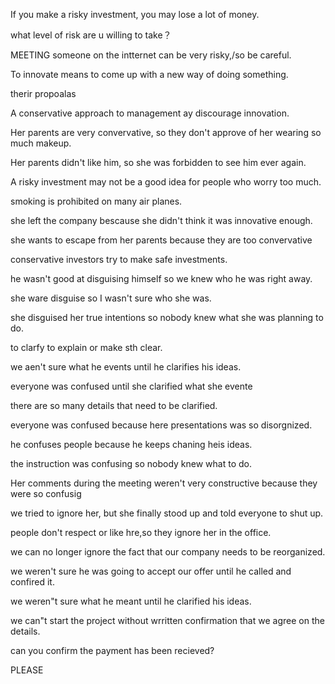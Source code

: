 If you make a risky investment, you may lose a lot of money.

what level of risk are u willing to take？

MEETING someone on the intternet can be very risky,/so be careful.


To innovate means to come up with a new way of doing something.

therir propoalas 

A conservative approach to management ay discourage innovation.

Her parents are very convervative, so they don't approve of her wearing so much makeup.

Her parents didn't like him, so she was forbidden to see him ever again.

A risky investment may not be a good idea for people who worry too much.


smoking is prohibited on many air planes.

she left the company bescause she didn't think it was innovative enough.

she wants to escape from her parents because they are too convervative

conservative investors try to make safe investments.


he wasn't good at disguising himself so we knew who he was right away.


she ware  disguise so I wasn't sure who she was.

she disguised her true intentions so nobody knew what she was planning to do.

to clarfy to explain or make sth clear.

we aen't sure what he events until he clarifies his ideas.

everyone was confused until she clarified what she evente

there are so many details that need to be clarified.

everyone was confused because here presentations was so disorgnized.


he confuses people because he keeps chaning heis ideas.

the instruction was confusing so nobody knew what to do.

Her comments during the meeting weren't very constructive because they were so confusig

we tried to ignore her, but she finally stood up and told everyone to shut up.

people don't respect or like hre,so  they ignore her in the office.

we can no longer ignore the fact that our company needs to be reorganized.

we weren't sure he was going to accept our offer until he called and confired it.

we weren"t sure what he meant until he clarified his ideas.

we can"t start the project without wrritten confirmation that we agree on the details.

can you confirm the payment has been recieved?

PLEASE


